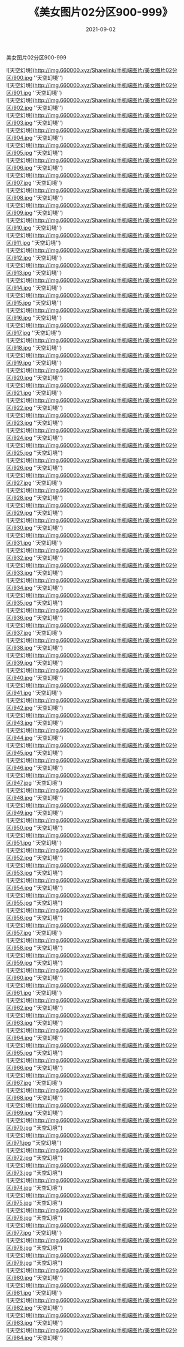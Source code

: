 ﻿---
layout: post
title:  《美女图片02分区900-999》
date:   2021-09-02
img: http://img.660000.xyz/Sharelink/手机端图片/美女图片02分区/000-9.jpg
categories: [美女, 性感, 泳衣]
---

美女图片02分区900-999


![天空幻境](http://img.660000.xyz/Sharelink/手机端图片/美女图片02分区/900.jpg ''天空幻境'') <br>
![天空幻境](http://img.660000.xyz/Sharelink/手机端图片/美女图片02分区/901.jpg ''天空幻境'') <br>
![天空幻境](http://img.660000.xyz/Sharelink/手机端图片/美女图片02分区/902.jpg ''天空幻境'') <br>
![天空幻境](http://img.660000.xyz/Sharelink/手机端图片/美女图片02分区/903.jpg ''天空幻境'') <br>
![天空幻境](http://img.660000.xyz/Sharelink/手机端图片/美女图片02分区/904.jpg ''天空幻境'') <br>
![天空幻境](http://img.660000.xyz/Sharelink/手机端图片/美女图片02分区/905.jpg ''天空幻境'') <br>
![天空幻境](http://img.660000.xyz/Sharelink/手机端图片/美女图片02分区/906.jpg ''天空幻境'') <br>
![天空幻境](http://img.660000.xyz/Sharelink/手机端图片/美女图片02分区/907.jpg ''天空幻境'') <br>
![天空幻境](http://img.660000.xyz/Sharelink/手机端图片/美女图片02分区/908.jpg ''天空幻境'') <br>
![天空幻境](http://img.660000.xyz/Sharelink/手机端图片/美女图片02分区/909.jpg ''天空幻境'') <br>
![天空幻境](http://img.660000.xyz/Sharelink/手机端图片/美女图片02分区/910.jpg ''天空幻境'') <br>
![天空幻境](http://img.660000.xyz/Sharelink/手机端图片/美女图片02分区/911.jpg ''天空幻境'') <br>
![天空幻境](http://img.660000.xyz/Sharelink/手机端图片/美女图片02分区/912.jpg ''天空幻境'') <br>
![天空幻境](http://img.660000.xyz/Sharelink/手机端图片/美女图片02分区/913.jpg ''天空幻境'') <br>
![天空幻境](http://img.660000.xyz/Sharelink/手机端图片/美女图片02分区/914.jpg ''天空幻境'') <br>
![天空幻境](http://img.660000.xyz/Sharelink/手机端图片/美女图片02分区/915.jpg ''天空幻境'') <br>
![天空幻境](http://img.660000.xyz/Sharelink/手机端图片/美女图片02分区/916.jpg ''天空幻境'') <br>
![天空幻境](http://img.660000.xyz/Sharelink/手机端图片/美女图片02分区/917.jpg ''天空幻境'') <br>
![天空幻境](http://img.660000.xyz/Sharelink/手机端图片/美女图片02分区/918.jpg ''天空幻境'') <br>
![天空幻境](http://img.660000.xyz/Sharelink/手机端图片/美女图片02分区/919.jpg ''天空幻境'') <br>
![天空幻境](http://img.660000.xyz/Sharelink/手机端图片/美女图片02分区/920.jpg ''天空幻境'') <br>
![天空幻境](http://img.660000.xyz/Sharelink/手机端图片/美女图片02分区/921.jpg ''天空幻境'') <br>
![天空幻境](http://img.660000.xyz/Sharelink/手机端图片/美女图片02分区/922.jpg ''天空幻境'') <br>
![天空幻境](http://img.660000.xyz/Sharelink/手机端图片/美女图片02分区/923.jpg ''天空幻境'') <br>
![天空幻境](http://img.660000.xyz/Sharelink/手机端图片/美女图片02分区/924.jpg ''天空幻境'') <br>
![天空幻境](http://img.660000.xyz/Sharelink/手机端图片/美女图片02分区/925.jpg ''天空幻境'') <br>
![天空幻境](http://img.660000.xyz/Sharelink/手机端图片/美女图片02分区/926.jpg ''天空幻境'') <br>
![天空幻境](http://img.660000.xyz/Sharelink/手机端图片/美女图片02分区/927.jpg ''天空幻境'') <br>
![天空幻境](http://img.660000.xyz/Sharelink/手机端图片/美女图片02分区/928.jpg ''天空幻境'') <br>
![天空幻境](http://img.660000.xyz/Sharelink/手机端图片/美女图片02分区/929.jpg ''天空幻境'') <br>
![天空幻境](http://img.660000.xyz/Sharelink/手机端图片/美女图片02分区/930.jpg ''天空幻境'') <br>
![天空幻境](http://img.660000.xyz/Sharelink/手机端图片/美女图片02分区/931.jpg ''天空幻境'') <br>
![天空幻境](http://img.660000.xyz/Sharelink/手机端图片/美女图片02分区/932.jpg ''天空幻境'') <br>
![天空幻境](http://img.660000.xyz/Sharelink/手机端图片/美女图片02分区/933.jpg ''天空幻境'') <br>
![天空幻境](http://img.660000.xyz/Sharelink/手机端图片/美女图片02分区/934.jpg ''天空幻境'') <br>
![天空幻境](http://img.660000.xyz/Sharelink/手机端图片/美女图片02分区/935.jpg ''天空幻境'') <br>
![天空幻境](http://img.660000.xyz/Sharelink/手机端图片/美女图片02分区/936.jpg ''天空幻境'') <br>
![天空幻境](http://img.660000.xyz/Sharelink/手机端图片/美女图片02分区/937.jpg ''天空幻境'') <br>
![天空幻境](http://img.660000.xyz/Sharelink/手机端图片/美女图片02分区/938.jpg ''天空幻境'') <br>
![天空幻境](http://img.660000.xyz/Sharelink/手机端图片/美女图片02分区/939.jpg ''天空幻境'') <br>
![天空幻境](http://img.660000.xyz/Sharelink/手机端图片/美女图片02分区/940.jpg ''天空幻境'') <br>
![天空幻境](http://img.660000.xyz/Sharelink/手机端图片/美女图片02分区/941.jpg ''天空幻境'') <br>
![天空幻境](http://img.660000.xyz/Sharelink/手机端图片/美女图片02分区/942.jpg ''天空幻境'') <br>
![天空幻境](http://img.660000.xyz/Sharelink/手机端图片/美女图片02分区/943.jpg ''天空幻境'') <br>
![天空幻境](http://img.660000.xyz/Sharelink/手机端图片/美女图片02分区/944.jpg ''天空幻境'') <br>
![天空幻境](http://img.660000.xyz/Sharelink/手机端图片/美女图片02分区/945.jpg ''天空幻境'') <br>
![天空幻境](http://img.660000.xyz/Sharelink/手机端图片/美女图片02分区/946.jpg ''天空幻境'') <br>
![天空幻境](http://img.660000.xyz/Sharelink/手机端图片/美女图片02分区/947.jpg ''天空幻境'') <br>
![天空幻境](http://img.660000.xyz/Sharelink/手机端图片/美女图片02分区/948.jpg ''天空幻境'') <br>
![天空幻境](http://img.660000.xyz/Sharelink/手机端图片/美女图片02分区/949.jpg ''天空幻境'') <br>
![天空幻境](http://img.660000.xyz/Sharelink/手机端图片/美女图片02分区/950.jpg ''天空幻境'') <br>
![天空幻境](http://img.660000.xyz/Sharelink/手机端图片/美女图片02分区/951.jpg ''天空幻境'') <br>
![天空幻境](http://img.660000.xyz/Sharelink/手机端图片/美女图片02分区/952.jpg ''天空幻境'') <br>
![天空幻境](http://img.660000.xyz/Sharelink/手机端图片/美女图片02分区/953.jpg ''天空幻境'') <br>
![天空幻境](http://img.660000.xyz/Sharelink/手机端图片/美女图片02分区/954.jpg ''天空幻境'') <br>
![天空幻境](http://img.660000.xyz/Sharelink/手机端图片/美女图片02分区/955.jpg ''天空幻境'') <br>
![天空幻境](http://img.660000.xyz/Sharelink/手机端图片/美女图片02分区/956.jpg ''天空幻境'') <br>
![天空幻境](http://img.660000.xyz/Sharelink/手机端图片/美女图片02分区/957.jpg ''天空幻境'') <br>
![天空幻境](http://img.660000.xyz/Sharelink/手机端图片/美女图片02分区/958.jpg ''天空幻境'') <br>
![天空幻境](http://img.660000.xyz/Sharelink/手机端图片/美女图片02分区/959.jpg ''天空幻境'') <br>
![天空幻境](http://img.660000.xyz/Sharelink/手机端图片/美女图片02分区/960.jpg ''天空幻境'') <br>
![天空幻境](http://img.660000.xyz/Sharelink/手机端图片/美女图片02分区/961.jpg ''天空幻境'') <br>
![天空幻境](http://img.660000.xyz/Sharelink/手机端图片/美女图片02分区/962.jpg ''天空幻境'') <br>
![天空幻境](http://img.660000.xyz/Sharelink/手机端图片/美女图片02分区/963.jpg ''天空幻境'') <br>
![天空幻境](http://img.660000.xyz/Sharelink/手机端图片/美女图片02分区/964.jpg ''天空幻境'') <br>
![天空幻境](http://img.660000.xyz/Sharelink/手机端图片/美女图片02分区/965.jpg ''天空幻境'') <br>
![天空幻境](http://img.660000.xyz/Sharelink/手机端图片/美女图片02分区/966.jpg ''天空幻境'') <br>
![天空幻境](http://img.660000.xyz/Sharelink/手机端图片/美女图片02分区/967.jpg ''天空幻境'') <br>
![天空幻境](http://img.660000.xyz/Sharelink/手机端图片/美女图片02分区/968.jpg ''天空幻境'') <br>
![天空幻境](http://img.660000.xyz/Sharelink/手机端图片/美女图片02分区/969.jpg ''天空幻境'') <br>
![天空幻境](http://img.660000.xyz/Sharelink/手机端图片/美女图片02分区/970.jpg ''天空幻境'') <br>
![天空幻境](http://img.660000.xyz/Sharelink/手机端图片/美女图片02分区/971.jpg ''天空幻境'') <br>
![天空幻境](http://img.660000.xyz/Sharelink/手机端图片/美女图片02分区/972.jpg ''天空幻境'') <br>
![天空幻境](http://img.660000.xyz/Sharelink/手机端图片/美女图片02分区/973.jpg ''天空幻境'') <br>
![天空幻境](http://img.660000.xyz/Sharelink/手机端图片/美女图片02分区/974.jpg ''天空幻境'') <br>
![天空幻境](http://img.660000.xyz/Sharelink/手机端图片/美女图片02分区/975.jpg ''天空幻境'') <br>
![天空幻境](http://img.660000.xyz/Sharelink/手机端图片/美女图片02分区/976.jpg ''天空幻境'') <br>
![天空幻境](http://img.660000.xyz/Sharelink/手机端图片/美女图片02分区/977.jpg ''天空幻境'') <br>
![天空幻境](http://img.660000.xyz/Sharelink/手机端图片/美女图片02分区/978.jpg ''天空幻境'') <br>
![天空幻境](http://img.660000.xyz/Sharelink/手机端图片/美女图片02分区/979.jpg ''天空幻境'') <br>
![天空幻境](http://img.660000.xyz/Sharelink/手机端图片/美女图片02分区/980.jpg ''天空幻境'') <br>
![天空幻境](http://img.660000.xyz/Sharelink/手机端图片/美女图片02分区/981.jpg ''天空幻境'') <br>
![天空幻境](http://img.660000.xyz/Sharelink/手机端图片/美女图片02分区/982.jpg ''天空幻境'') <br>
![天空幻境](http://img.660000.xyz/Sharelink/手机端图片/美女图片02分区/983.jpg ''天空幻境'') <br>
![天空幻境](http://img.660000.xyz/Sharelink/手机端图片/美女图片02分区/984.jpg ''天空幻境'') <br>
